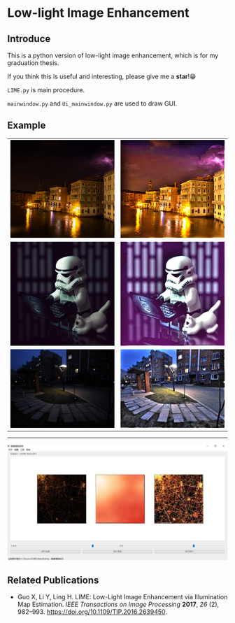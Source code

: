 # Low-light Image Enhancement

## Introduce

This is a python version of low-light image enhancement, which is for my graduation thesis.

If you think this is useful and interesting, please give me a **star**!😁

`LIME.py` is main procedure.

`mainwindow.py` and `Ui_mainwindow.py` are used to draw GUI.

## Example

<table>
	<tr>
    	<td><img src="data/1.bmp" alt="1" width="300px"/></td>
    	<td><img src="data/R1.bmp" alt="1" width="300px"/></td>
	</tr>
	<tr>
		<td><img src="data/7.bmp" alt="1" width="300px"/></td>
		<td><img src="data/R7.bmp" alt="1" width="300px"/></td>
	</tr>
	<tr>
		<td><img src="data/10.bmp" alt="1" width="300px"/></td>
		<td><img src="data/R10.bmp" alt="1" width="300px"/></td>
	</tr>
</table>

---

<img src="data/mainwindow.jpg">

## Related Publications

* Guo X, Li Y, Ling H. LIME: Low-Light Image Enhancement via Illumination Map Estimation. *IEEE Transactions on Image Processing* **2017**, *26* (2), 982–993. https://doi.org/10.1109/TIP.2016.2639450.
